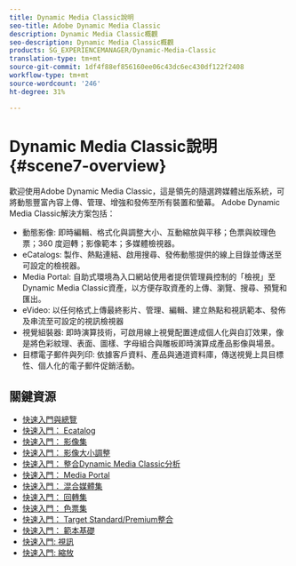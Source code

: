```yaml
---
title: Dynamic Media Classic說明
seo-title: Adobe Dynamic Media Classic
description: Dynamic Media Classic概觀
seo-description: Dynamic Media Classic概觀
products: SG_EXPERIENCEMANAGER/Dynamic-Media-Classic
translation-type: tm+mt
source-git-commit: 1df4f88ef856160ee06c43dc6ec430df122f2408
workflow-type: tm+mt
source-wordcount: '246'
ht-degree: 31%

---
```



# Dynamic Media Classic說明 {#scene7-overview}

歡迎使用Adobe Dynamic Media Classic，這是領先的隨選跨媒體出版系統，可將動態豐富內容上傳、管理、增強和發佈至所有裝置和螢幕。 Adobe Dynamic Media Classic解決方案包括：

* 動態影像: 即時編輯、格式化與調整大小、互動縮放與平移；色票與紋理色票；360 度迴轉；影像範本；多媒體檢視器。
* eCatalogs: 製作、熱點連結、啟用搜尋、發佈動態提供的線上目錄並傳送至可設定的檢視器。
* Media Portal: 自助式環境為入口網站使用者提供管理員控制的「檢視」至Dynamic Media Classic資產，以方便存取資產的上傳、瀏覽、搜尋、預覽和匯出。
* eVideo: 以任何格式上傳最終影片、管理、編輯、建立熱點和視訊範本、發佈及串流至可設定的視訊檢視器
* 視覺組裝器: 即時演算技術，可啟用線上視覺配置達成個人化與自訂效果，像是將色彩紋理、表面、圖樣、字母組合與雕板即時演算成產品影像與場景。
* 目標電子郵件與列印: 依據客戶資料、產品與通道資料庫，傳送視覺上具目標性、個人化的電子郵件促銷活動。

## 關鍵資源

* [快速入門與總覽](/help/dmc-platform-overview.md)
* [快速入門： Ecatalog](/help/quick-start-ecatalog.md)
* [快速入門： 影像集](/help/quick-start-image-sets.md)
* [快速入門： 影像大小調整](/help/quick-start-image-sizing.md)
* [快速入門： 整合Dynamic Media Classic分析](/help/quick-start-integrating-dmc-analytics.md)
* [快速入門： Media Portal](/help/quick-start-media-portal-administration.md)
* [快速入門： 混合媒體集](/help/quick-start-mixed-media-sets.md)
* [快速入門： 回轉集](/help/quick-start-spin-sets.md)
* [快速入門： 色票集](/help/quick-start-swatch-sets.md)
* [快速入門： Target Standard/Premium整合](/help/quick-start-target-integration.md)
* [快速入門： 範本基礎](/help/quick-start-template-basics.md)
* [快速入門: 視訊](/help/quick-start-video.md)
* [快速入門: 縮放](/help/quick-start-zoom.md)

